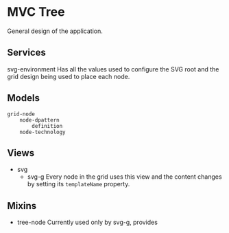 # MVC Tree

General design of the application.

## Services

   svg-environment
     Has all the values used to configure the SVG root and
     the grid design being used to place each node.

## Models

    grid-node
        node-dpattern
            definition
        node-technology

## Views

 * svg
   * svg-g
     Every node in the grid uses this view and the content changes by setting
     its `templateName` property.

## Mixins

 * tree-node
   Currently used only by svg-g, provides 
